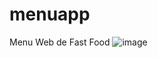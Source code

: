 # menuapp

Menu Web de Fast Food 
![image](https://user-images.githubusercontent.com/68390074/188511673-83c476d2-a471-4f43-b481-4d1502e3f21e.png)
